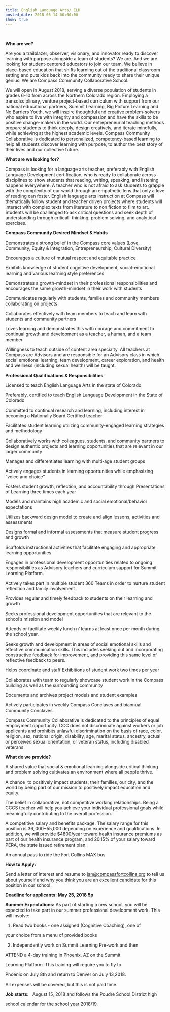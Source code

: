 ```yaml
---
title: English Language Arts/ ELD
posted_date: 2018-05-14 00:00:00
show: true
---
```


&nbsp;

**Who are we?**

Are you a trailblazer, observer, visionary, and innovator ready to discover learning with purpose alongside a team of students? We are. And we are looking for student-centered educators to join our team. We believe in place-based education that shifts learning out of the traditional classroom setting and puts kids back into the community ready to share their unique genius. We are Compass Community Collaborative School.

We will open in August 2018, serving a diverse population of students in grades 6-10 from across the Northern Colorado region. Employing a transdisciplinary, venture project-based curriculum with support from our national educational partners, Summit Learning, Big Picture Learning and No Barriers Youth, we will inspire thoughtful and creative problem-solvers who aspire to live with integrity and compassion and have the skills to be positive change-makers in the world. Our entrepreneurial teaching methods prepare students to think deeply, design creatively, and iterate mindfully, while achieving at the highest academic levels. Compass Community Collaborative is dedicated to personalized, competency-based learning to help all students discover learning with purpose, to author the best story of their lives and our collective future.

**What are we looking for? &nbsp;**

Compass is looking for a language arts teacher, preferably with English Language Development certification, who is ready to collaborate across disciplines to show students that reading, writing, speaking, and listening happens everywhere. A teacher who is not afraid to ask students to grapple with the complexity of our world through an empathetic lens that only a love of reading can foster. English language arts instruction at Compass will thematically follow student and teacher driven projects where students will interact with complex texts from literature to non fiction to film to art. Students will be challenged to ask critical questions and seek depth of understanding through critical- thinking, problem solving, and analytical exercises.

**Compass Community Desired Mindset & Habits**

Demonstrates a strong belief in the Compass core values (Love, Community, Equity & Integration, Entrepreneurship, Cultural Diversity)

Encourages a culture of mutual respect and equitable practice

Exhibits knowledge of student cognitive development, social-emotional learning and various learning style preferences

Demonstrates a growth-mindset in their professional responsibilities and encourages the same growth-mindset in their work with students

Communicates regularly with students, families and community members collaborating on projects

Collaborates effectively with team members to teach and learn with students and community partners

Loves learning and demonstrates this with courage and commitment to continual growth and development as a teacher, a human, and a team member

Willingness to teach outside of content area specialty. All teachers at Compass are Advisors and are responsible for an Advisory class in which social emotional learning, team development, career exploration, and health and wellness (including sexual health) will be taught.

**Professional Qualifications & Responsibilities**

Licensed to teach English Language Arts in the state of Colorado

Preferably, certified to teach English Language Development in the State of Colorado

Committed to continual research and learning, including interest in becoming a Nationally Board Certified teacher

Facilitates student learning utilizing community-engaged learning strategies and methodology

Collaboratively works with colleagues, students, and community partners to design authentic projects and learning opportunities that are relevant in our larger community

Manages and differentiates learning with multi-age student groups

Actively engages students in learning opportunities while emphasizing “voice and choice”

Fosters student growth, reflection, and accountability through Presentations of Learning three times each year

Models and maintains high academic and social emotional/behavior expectations

Utilizes backward design model to create and align lessons, activities and assessments

Designs formal and informal assessments that measure student progress and growth

Scaffolds instructional activities that facilitate engaging and appropriate learning opportunities

Engages in professional development opportunities related to ongoing responsibilities as Advisory teachers and curriculum support for Summit Learning Platform.

Actively takes part in multiple student 360 Teams in order to nurture student reflection and family involvement

Provides regular and timely feedback to students on their learning and growth

Seeks professional development opportunities that are relevant to the school’s mission and model

Attends or facilitate weekly lunch n’ learns at least once per month during the school year.

Seeks growth and development in areas of social emotional skills and effective communication skills. This includes seeking out and incorporating constructive feedback for improvement, and providing this same level of reflective feedback to peers.

Helps coordinate and staff Exhibitions of student work two times per year

Collaborates with team to regularly showcase student work in the Compass building as well as the surrounding community

Documents and archives project models and student examples

Actively participates in weekly Compass Conclaves and biannual Community Conclaves.

Compass Community Collaborative is dedicated to the principles of equal employment opportunity. CCC does not discriminate against workers or job applicants and prohibits unlawful discrimination on the basis of race, color, religion, sex, national origin, disability, age, marital status, ancestry, actual or perceived sexual orientation, or veteran status, including disabled veterans.

**What do we provide?**

A shared value that social & emotional learning alongside critical thinking and problem solving cultivates an environment where all people thrive.

A chance &nbsp;to positively impact students, their families, our city, and the world by being part of our mission to positively impact education and equity.

The belief in collaborative, not competitive working relationships. Being a CCCS teacher will help you achieve your individual professional goals while meaningfully contributing to the overall profession.

A competitive salary and benefits package. The salary range for this position is $36,000-$55,000 depending on experience and qualifications. In addition, we will provide $4800/year toward health insurance premiums as part of our health insurance program, and 20.15% of your salary toward PERA, the state issued retirement plan.

An annual pass to ride the Fort Collins MAX bus

**How to Apply:**

Send a letter of interest and resume to jan@compassfortcollins.org to tell us about yourself and why you think you are an excellent candidate for this position in our school.

**Deadline for applicants: May 25, 2018 5p**

**Summer Expectations:** As part of starting a new school, you will be expected to take part in our summer professional development work. This will involve:

1. Read two books - one assigned (Cognitive Coaching), one of

your choice from a menu of provided books

2. Independently work on Summit Learning Pre-work and then

ATTEND a 4-day training in Phoenix, AZ on the Summit

Learning Platform. This training will require you to fly to

Phoenix on July 8th and return to Denver on July 13,2018.

All expenses will be covered, but this is not paid time.

**Job starts:** &nbsp; August 15, 2018 and follows the Poudre School District high

school calendar for the school year 2018/19.